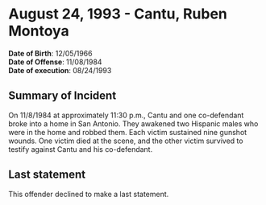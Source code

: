 # August 24, 1993 - Cantu, Ruben Montoya

**Date of Birth**: 12/05/1966<br/>
**Date of Offense**: 11/08/1984<br/>
**Date of execution**: 08/24/1993<br/>

## Summary of Incident
On 11/8/1984 at approximately 11:30 p.m., Cantu and one co-defendant broke into a home in San Antonio. They awakened two Hispanic males who were in the home and robbed them. Each victim sustained nine gunshot wounds. One victim died at the scene, and the other victim survived to testify against Cantu and his co-defendant.

## Last statement
This offender declined to make a last statement.